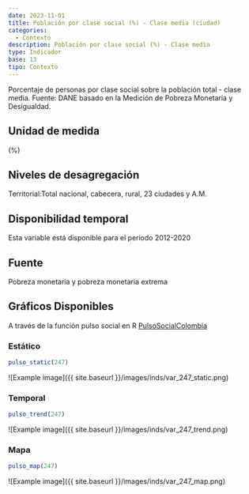 ```yaml
---
date: 2023-11-01
title: Población por clase social (%) - Clase media (ciudad)
categories:
  - Contexto
description: Población por clase social (%) - Clase media
type: Indicador
base: 13
tipo: Contexto
--- 
```


Porcentaje de personas por clase social sobre la población total - clase media.
Fuente: DANE basado en la Medición de Pobreza Monetaria y Desigualdad.

## Unidad de medida
(%)

## Niveles de desagregación
Territorial:Total nacional, cabecera, rural, 23 ciudades y A.M.

## Disponibilidad temporal
Esta variable está disponible para el periodo 2012-2020

## Fuente
Pobreza monetaria y pobreza monetaria extrema

## Gráficos Disponibles

A través de la función pulso social en R [PulsoSocialColombia](https://github.com/pulsosocialcolombia/PulsoSocialColombia)

### Estático

``` R
pulso_static(247)
```

![Example image]({{ site.baseurl }}/images/inds/var_247_static.png)

### Temporal

``` R
pulso_trend(247)
```

![Example image]({{ site.baseurl }}/images/inds/var_247_trend.png)

### Mapa

``` R
pulso_map(247)
```

![Example image]({{ site.baseurl }}/images/inds/var_247_map.png)